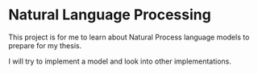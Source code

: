 # Natural Language Processing

This project is for me to learn about Natural Process language models to prepare for my thesis.

I will try to implement a model and look into other implementations.
